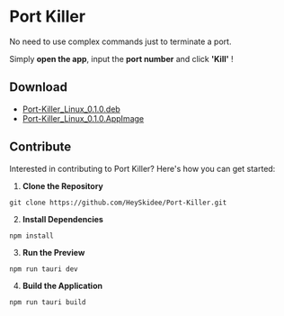 # Port Killer 

No need to use complex commands just to terminate a port. 

Simply **open the app**, input the **port number** and click **'Kill'** !

## Download

- [Port-Killer_Linux_0.1.0.deb]()
- [Port-Killer_Linux_0.1.0.AppImage]()

## Contribute

Interested in contributing to Port Killer? Here's how you can get started:

1. **Clone the Repository**

``` 
git clone https://github.com/HeySkidee/Port-Killer.git
```

2. **Install Dependencies**


```
npm install
```

3. **Run the Preview**

```
npm run tauri dev
```

4. **Build the Application**

```
npm run tauri build
```